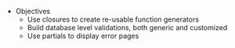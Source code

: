 * Objectives
    - Use closures to create re-usable function generators
    - Build database level validations, both generic and customized
    - Use partials to display error pages